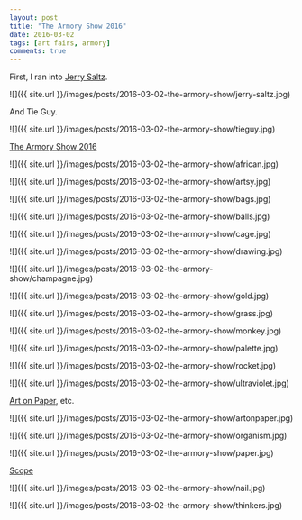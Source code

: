 ```yaml
---
layout: post
title: "The Armory Show 2016"
date: 2016-03-02
tags: [art fairs, armory]
comments: true
---
```

First, I ran into [Jerry Saltz](https://twitter.com/jerrysaltz).

![]({{ site.url }}/images/posts/2016-03-02-the-armory-show/jerry-saltz.jpg)

And Tie Guy.

![]({{ site.url }}/images/posts/2016-03-02-the-armory-show/tieguy.jpg)

[The Armory Show 2016](https://www.artsy.net/the-armory-show/2016)

![]({{ site.url }}/images/posts/2016-03-02-the-armory-show/african.jpg)

![]({{ site.url }}/images/posts/2016-03-02-the-armory-show/artsy.jpg)

![]({{ site.url }}/images/posts/2016-03-02-the-armory-show/bags.jpg)

![]({{ site.url }}/images/posts/2016-03-02-the-armory-show/balls.jpg)

![]({{ site.url }}/images/posts/2016-03-02-the-armory-show/cage.jpg)

![]({{ site.url }}/images/posts/2016-03-02-the-armory-show/drawing.jpg)

![]({{ site.url }}/images/posts/2016-03-02-the-armory-show/champagne.jpg)

![]({{ site.url }}/images/posts/2016-03-02-the-armory-show/gold.jpg)

![]({{ site.url }}/images/posts/2016-03-02-the-armory-show/grass.jpg)

![]({{ site.url }}/images/posts/2016-03-02-the-armory-show/monkey.jpg)

![]({{ site.url }}/images/posts/2016-03-02-the-armory-show/palette.jpg)

![]({{ site.url }}/images/posts/2016-03-02-the-armory-show/rocket.jpg)

![]({{ site.url }}/images/posts/2016-03-02-the-armory-show/ultraviolet.jpg)

[Art on Paper](https://www.artsy.net/art-on-paper-new-york-2016), etc.

![]({{ site.url }}/images/posts/2016-03-02-the-armory-show/artonpaper.jpg)

![]({{ site.url }}/images/posts/2016-03-02-the-armory-show/organism.jpg)

![]({{ site.url }}/images/posts/2016-03-02-the-armory-show/paper.jpg)

[Scope](https://scope-art.com/)

![]({{ site.url }}/images/posts/2016-03-02-the-armory-show/nail.jpg)

![]({{ site.url }}/images/posts/2016-03-02-the-armory-show/thinkers.jpg)



